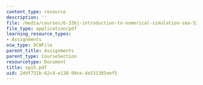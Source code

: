 ```yaml
---
content_type: resource
description: ''
file: /media/courses/6-336j-introduction-to-numerical-simulation-sma-5211-fall-2003/2ddf731b62c4e13899ce4a531305eef5_sps5.pdf
file_type: application/pdf
learning_resource_types:
- Assignments
ocw_type: OCWFile
parent_title: Assignments
parent_type: CourseSection
resourcetype: Document
title: sps5.pdf
uid: 2ddf731b-62c4-e138-99ce-4a531305eef5
---
```

